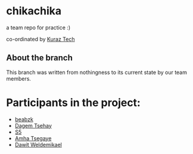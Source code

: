 # chikachika

a team repo for practice :)

co-ordinated by [Kuraz Tech](http://kuraztech.com "Kuraz Tech Homepage")

## About the branch
This branch was written from nothingness to its current state by our team members.

# Participants in the project:
- [beabzk](https://github.com/beabzk)
- [Dagem Tsehay](https://github.com/dagemtsehay1)
- [S5](https://t.me/Samuels5_123)
- [Amha Tsegaye](https://t.me/EWLAG64)
- [Dawit Weldemikael](https://t.me/DAWITWMK)
<!-- - [](https://t.me/) -->
